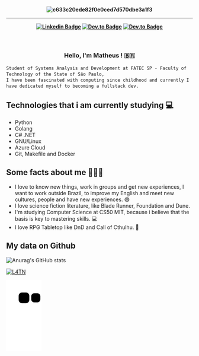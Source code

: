 <h4 align="center">
 
![c633c20ede82f0e0ced7d570dbe3a1f3](https://user-images.githubusercontent.com/70382532/138322189-2db8df52-9dcb-40a0-88a8-c365466bd33d.gif)

<hr>

[![Linkedin Badge](https://img.shields.io/badge/-Linkedin-blue?style=for-the-badge&logo=Linkedin&logoColor=white&link=https://github.com/L4TN)](https://www.linkedin.com/in/matt-sousa-dias/)
[![Dev.to Badge](https://img.shields.io/badge/dev.to-0A0A0A?style=for-the-badge&logo=devdotto&logoColor=white&link=https://github.com/L4TN)](https://dev.to/latn)
[![Dev.to Badge](https://img.shields.io/badge/Medium-12100E?style=for-the-badge&logo=medium&logoColor=white&link=https://github.com/L4TN)](https://medium.com/@l4tn)

</h4>

<h3 align="center">  <br>

Hello, I'm Matheus ! 🇧🇷
<br>

</h3>

```
Student of Systems Analysis and Development at FATEC SP - Faculty of Technology of the State of São Paulo,
I have been fascinated with computing since childhood and currently I have dedicated myself to becoming a fullstack dev.
```

## Technologies that i am currently studying 💻

  - Python
  - Golang
  - C# .NET
  - GNU/Linux
  - Azure Cloud  
  - Git, Makefile and Docker

## Some facts about me 👨🏻‍💻

- I love to know new things, work in groups and get new experiences, I want to work outside Brazil, to improve my English and meet new cultures, people and have new experiences. 😄
- I love science fiction literature, like Blade Runner, Foundation and Dune.
- I'm studying Computer Science at CS50 MIT, because i believe that the basis is key to mastering skills. 💻
- I love RPG Tabletop like DnD and Call of Cthulhu. 🎲

## My data on Github

<!-- <span style="height ">
![Anurag's GitHub stats](https://github-readme-stats.vercel.app/api?username=arthurspk&show_icons=true&theme=tokyonight)
</span> -->

<!-- ![Top Langs](https://github-readme-stats.vercel.app/api/top-langs/?username=<h4 align="center">
 
![c633c20ede82f0e0ced7d570dbe3a1f3](https://user-images.githubusercontent.com/70382532/138322189-2db8df52-9dcb-40a0-88a8-c365466bd33d.gif)

<hr>

[![Linkedin Badge](https://img.shields.io/badge/-Linkedin-blue?style=for-the-badge&logo=Linkedin&logoColor=white&link=https://github.com/L4TN)](https://www.linkedin.com/in/matt-sousa-dias/)
[![Dev.to Badge](https://img.shields.io/badge/dev.to-0A0A0A?style=for-the-badge&logo=devdotto&logoColor=white&link=https://github.com/L4TN)](https://dev.to/latn)
[![Dev.to Badge](https://img.shields.io/badge/Medium-12100E?style=for-the-badge&logo=medium&logoColor=white&link=https://github.com/L4TN)](https://medium.com/@l4tn)

</h4>

<h3 align="center">  <br>

Hello, I'm Matheus ! 🇧🇷
<br>

</h3>

```
Student of Systems Analysis and Development at FATEC SP - Faculty of Technology of the State of São Paulo,
I have been fascinated with computing since childhood and currently I have dedicated myself to becoming a fullstack dev.
```
## Technologies that i am currently studying 💻

  - C#
  - Git
  - .NET
  - Azure 
  - Golang
  - Docker
  - GNU/Linux

## Some facts about me 👨🏻‍💻

- I love to know new things, work in groups and get new experiences, I want to work outside Brazil, to improve my English and meet new cultures, people and have new experiences. 😄

- I'm studying Computer Science at CS50. 💻


## Meus dados no Github

<!-- <span style="height ">
![Anurag's GitHub stats](https://github-readme-stats.vercel.app/api?username=arthurspk&show_icons=true&theme=tokyonight)
</span> -->

![Anurag's GitHub stats](https://github-readme-stats.vercel.app/api?username=L4TN&show_icons=true&theme=tokyonight)

[![L4TN](https://github-readme-stats.vercel.app/api/top-langs/?username=L4TN&hide=html&layout=compact=true&theme=tokyonight)](https://github.com/L4TN/)

![Snake animation](https://github.com/rafaballerini/rafaballerini/blob/output/github-contribution-grid-snake.svg)
